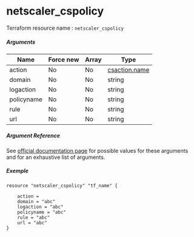 # netscaler_cspolicy

Terraform resource name : ```netscaler_cspolicy```

##### Arguments

| Name | Force new | Array | Type |
|----|----|----|----|
|action|No|No|[csaction.name](/doc/resources/csaction.md)|
|domain|No|No|string|
|logaction|No|No|string|
|policyname|No|No|string|
|rule|No|No|string|
|url|No|No|string|

##### Argument Reference

See [official documentation page](https://developer-docs.citrix.com/projects/netscaler-nitro-api/en/11.0/configuration/content-switching/cspolicy/cspolicy/) for possible values for these arguments and for an exhaustive list of arguments.

##### Exemple

```
resource "netscaler_cspolicy" "tf_name" {

    action = 
    domain = "abc"
    logaction = "abc"
    policyname = "abc"
    rule = "abc"
    url = "abc"
}
```


